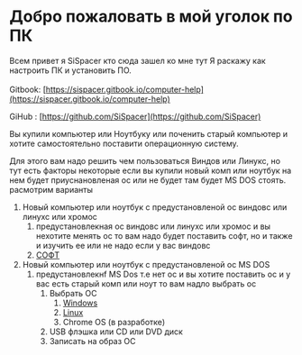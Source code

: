 # Добро пожаловать в мой уголок по ПК

Всем привет я SiSpacer кто сюда зашел ко мне тут Я раскажу как настроить ПК и установить ПО.\
\
Gitbook: [https://sispacer.gitbook.io/computer-help](https://sispacer.gitbook.io/computer-help)

GiHub : [https://github.com/SiSpacer](https://github.com/SiSpacer)

Вы купили компьютер или Ноутбуку или поченить старый компьютер и хотите самостоятельно поставити операционную систему.

Для этого вам надо решить чем пользоваться Виндов или Линукс, но тут есть факторы некоторые если вы купили новый комп или ноутбук на нем будет приуснановленая ос или не будет там будет MS DOS стоять. расмотрим варианты&#x20;

1. Новый компьютер или ноутбук с предустановленой ос виндовс или линухс или хромос
   1. предустановлекная ос виндовс или линухс или хромос и вы нехотите менять ос то вам надо будет поставить софт, но и также и изучить ее или не надо если у вас виндовс
   2. [СОФТ](broken-reference)
2. Новый компьютер или ноутбук с предустановленой ос MS DOS&#x20;
   1. предустановлекнf MS Dos т.е нет ос и вы хотите поставить ос и у вас есть старый комп или ноут то вам надло выбрать ос&#x20;
      1. Выбрать ОС
         1. [Windows](broken-reference)
         2. [Linux](broken-reference)
         3. Chrome OS (в разработке)
      2. USB флэшка или CD или DVD диск
      3. Записать на образ ОС&#x20;
